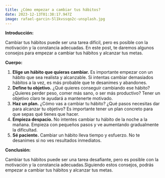 ```yaml
---
title: ¿Cómo empezar a cambiar tus hábitos?
date: 2023-12-13T01:38:17.947Z
image: rafael-garcin-5l1kvssqo2c-unsplash.jpg
---
```

**Introducción:**

Cambiar tus hábitos puede ser una tarea difícil, pero es posible con la motivación y la constancia adecuadas. En este post, te daremos algunos consejos para empezar a cambiar tus hábitos y alcanzar tus metas.

**Cuerpo:**

1. **Elige un hábito que quieras cambiar.** Es importante empezar con un hábito que sea realista y alcanzable. Si intentas cambiar demasiados hábitos a la vez, es más probable que te desanimes y abandones.
2. **Define tu objetivo.** ¿Qué quieres conseguir cambiando ese hábito? ¿Quieres perder peso, comer más sano, o ser más productivo? Tener un objetivo claro te ayudará a mantenerte motivado.
3. **Haz un plan.** ¿Cómo vas a cambiar tu hábito? ¿Qué pasos necesitas dar para alcanzar tu objetivo? Es importante tener un plan concreto para que sepas qué tienes que hacer.
4. **Empieza despacio.** No intentes cambiar tu hábito de la noche a la mañana. Empieza con pequeños pasos y ve aumentando gradualmente la dificultad.
5. **Sé paciente.** Cambiar un hábito lleva tiempo y esfuerzo. No te desanimes si no ves resultados inmediatos.

**Conclusión:**

Cambiar tus hábitos puede ser una tarea desafiante, pero es posible con la motivación y la constancia adecuadas.Siguiendo estos consejos, podrás empezar a cambiar tus hábitos y alcanzar tus metas.